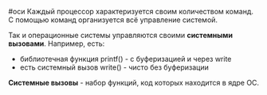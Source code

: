 #оси 
Каждый процессор характеризуется своим количеством команд. С помощью команд организуется всё управление системой.

Так и операционные системы управляются своими **системными вызовами**.
Например, есть:
- библиотечная функция printf() - с буферизацией и через write
- есть системный вызов write() - чисто без буферизации

**Системные вызовы** - набор функций, код которых находится в ядре ОС.